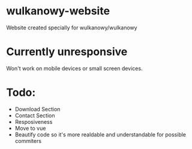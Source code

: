 # wulkanowy-website
Website created specially for wulkanowy/wulkanowy


# Currently unresponsive
Won't work on mobile devices or small screen devices.


# Todo:
- Download Section
- Contact Section
- Resposiveness
- Move to vue
- Beautify code so it's more realdable and understandable for possible commiters 
